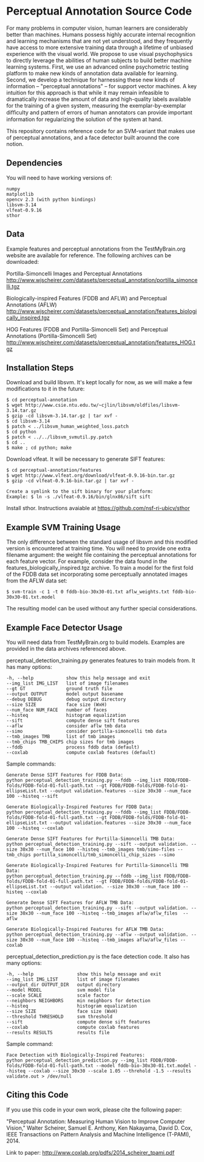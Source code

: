 Perceptual Annotation Source Code
===========================

For many problems in computer vision, human learners are considerably better than machines. Humans possess
highly accurate internal recognition and learning mechanisms that are not yet understood, and they frequently have access
to more extensive training data through a lifetime of unbiased experience with the visual world. We propose to use visual
psychophysics to directly leverage the abilities of human subjects to build better machine learning systems. First, we use an
advanced online psychometric testing platform to make new kinds of annotation data available for learning. Second, we
develop a technique for harnessing these new kinds of information – "perceptual annotations" – for support vector machines. A key
intuition for this approach is that while it may remain infeasible to dramatically increase the amount of data and high-quality
labels available for the training of a given system, measuring the exemplar-by-exemplar difﬁculty and pattern of errors of human 
annotators can provide important information for regularizing the solution of the system at hand. 

This repository contains reference code for an SVM-variant that makes use of perceptual annotations, and a face detector built
arounnd the core notion.

Dependencies
------------

You will need to have working versions of:

    numpy
    matplotlib
    opencv 2.3 (with python bindings)
    libsvm-3.14
    vlfeat-0.9.16
    sthor

Data
----

Example features and perceptual annotations from the TestMyBrain.org website are available for reference.
The following archives can be downloaded:

Portilla-Simoncelli Images and Perceptual Annotations
http://www.wjscheirer.com/datasets/perceptual_annotation/portilla_simoncelli.tgz

Biologically-inspired Features (FDDB and AFLW) and Perceptual Annotations (AFLW)
http://www.wjscheirer.com/datasets/perceptual_annotation/features_biologically_inspired.tgz

HOG Features (FDDB and Portilla-Simoncelli Set) and Perceptual Annotations (Portilla-Simoncelli Set)
http://www.wjscheirer.com/datasets/perceptual_annotation/features_HOG.tgz

Installation Steps
------------------

Download and build libsvm. It's kept locally for now, as we will make a few modifications to it in the future:

    $ cd perceptual-annotation
    $ wget http://www.csie.ntu.edu.tw/~cjlin/libsvm/oldfiles/libsvm-3.14.tar.gz
    $ gzip -cd libsvm-3.14.tar.gz | tar xvf -
    $ cd libsvm-3.14
    $ patch < ../libsvm_human_weighted_loss.patch
    $ cd python
    $ patch < ../../libsvm_svmutil.py.patch
    $ cd ..
    $ make ; cd python; make

Download vlfeat. It will be necessary to generate SIFT features:

    $ cd perceptual-annotation/features
    $ wget http://www.vlfeat.org/download/vlfeat-0.9.16-bin.tar.gz
    $ gzip -cd vlfeat-0.9.16-bin.tar.gz | tar xvf -

    Create a symlink to the sift binary for your platform:
    Example: $ ln -s ./vlfeat-0.9.16/bin/glnx86/sift sift

Install sthor. Instructions avaiable at https://github.com/nsf-ri-ubicv/sthor

Example SVM Training Usage 
--------------------------

The only difference between the standard usage of libsvm and this modified version is encountered
at training time. You will need to provide one extra filename argument: the weight file containing
the perceptual annotations for each feature vector. For example, consider the data found in the
features_biologically_inspired.tgz archive. To train a model for the first fold of the FDDB data set 
incorporating some perceptually annotated images from the AFLW data set:

    $ svm-train -c 1 -t 0 fddb-bio-30x30-01.txt aflw_weights.txt fddb-bio-30x30-01.txt.model

The resulting model can be used without any further special considerations.

Example Face Detector Usage
---------------------------

You will need data from TestMyBrain.org to build models. Examples are provided in the data
archives referenced above.

perceptual_detection_training.py generates features to train models from. It has many options:

    -h, --help            show this help message and exit
    --img_list IMG_LIST   list of image filenames
    --gt GT               ground truth file
    --output OUTPUT       model output basename
    --debug DEBUG         debug output directory
    --size SIZE           face size (WxH)
    --num_face NUM_FACE   number of faces
    --histeq              histogram equalization
    --sift                compute dense sift features
    --aflw                consider aflw tmb data
    --simo                consider portilla-simoncelli tmb data
    --tmb_images TMB      list of tmb images
    --tmb_chips TMB_CHIPS chip sizes for tmb images
    --fddb                process fddb data (default)
    --coxlab              compute coxlab features (default)

Sample commands:

    Generate Dense SIFT Features for FDDB Data:
    python perceptual_detection_training.py --fddb --img_list FDDB/FDDB-folds/FDDB-fold-01-full-path.txt --gt FDDB/FDDB-folds/FDDB-fold-01-ellipseList.txt --output validation.features --size 30x30 --num_face 100 --histeq --sift

    Generate Biologically-Inspired Features for FDDB Data:
    python perceptual_detection_training.py --fddb --img_list FDDB/FDDB-folds/FDDB-fold-01-full-path.txt --gt FDDB/FDDB-folds/FDDB-fold-01-ellipseList.txt --output validation.features --size 30x30 --num_face 100 --histeq --coxlab

    Generate Dense SIFT Features for Portilla-Simoncelli TMB Data:
    python perceptual_detection_training.py --sift --output validation. --size 30x30 --num_face 100 --histeq --tmb_images tmb/simo-files --tmb_chips portilla_simoncelli/tmb_simoncelli_chip_sizes --simo

    Generate Biologically-Inspired Features for Portilla-Simoncelli TMB Data:
    python perceptual_detection_training.py --fddb --img_list FDDB/FDDB-folds/FDDB-fold-01-full-path.txt --gt FDDB/FDDB-folds/FDDB-fold-01-ellipseList.txt --output validation. --size 30x30 --num_face 100 --histeq --coxlab

    Generate Dense SIFT Features for AFLW TMB Data:
    python perceptual_detection_training.py --sift --output validation. --size 30x30 --num_face 100 --histeq --tmb_images aflw/aflw_files  --aflw

    Generate Biologically-Inspired Features for AFLW TMB Data:
    python perceptual_detection_training.py --aflw --output validation. --size 30x30 --num_face 100 --histeq --tmb_images aflw/aflw_files --coxlab

perceptual_detection_prediction.py is the face detection code. It also has many options:

    -h, --help                show this help message and exit
    --img_list IMG_LIST       list of image filenames
    --output_dir OUTPUT_DIR   output directory
    --model MODEL             svm model file
    --scale SCALE             scale factor
    --neighbors NEIGHBORS     min neighbors for detection
    --histeq                  histogram equalization
    --size SIZE               face size (WxH)
    --threshold THRESHOLD     svm threshold
    --sift                    compute dense sift features
    --coxlab                  compute coxlab features
    --results RESULTS         results file

Sample command:

    Face Detection with Biologically-Inspired Features:
    python perceptual_detection_prediction.py --img_list FDDB/FDDB-folds/FDDB-fold-01-full-path.txt --model fddb-bio-30x30-01.txt.model --histeq --coxlab --size 30x30 --scale 1.05 --threhold -1.5 --results validate.out > /dev/null

Citing this Code
----------------

If you use this code in your own work, please cite the following paper:

"Perceptual Annotation: Measuring Human Vision to Improve Computer Vision,"
Walter Scheirer, Samuel E. Anthony, Ken Nakayama, David D. Cox,
IEEE Transactions on Pattern Analysis and Machine Intelligence (T-PAMI), 2014.

Link to paper: http://www.coxlab.org/pdfs/2014_scheirer_tpami.pdf
